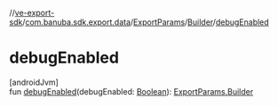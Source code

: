 //[ve-export-sdk](../../../../index.md)/[com.banuba.sdk.export.data](../../index.md)/[ExportParams](../index.md)/[Builder](index.md)/[debugEnabled](debug-enabled.md)

# debugEnabled

[androidJvm]\
fun [debugEnabled](debug-enabled.md)(debugEnabled: [Boolean](https://kotlinlang.org/api/latest/jvm/stdlib/kotlin/-boolean/index.html)): [ExportParams.Builder](index.md)
